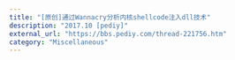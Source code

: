 ```yaml
---
title: "[原创]通过Wannacry分析内核shellcode注入dll技术"
description: "2017.10 [pediy]"
external_url: "https://bbs.pediy.com/thread-221756.htm"
category: "Miscellaneous"
---
```


